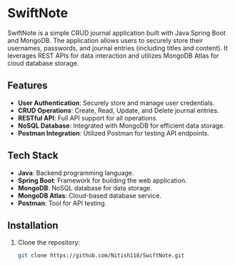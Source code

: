 # SwiftNote

SwiftNote is a simple CRUD journal application built with Java Spring Boot and MongoDB. The application allows users to securely store their usernames, passwords, and journal entries (including titles and content). It leverages REST APIs for data interaction and utilizes MongoDB Atlas for cloud database storage.

## Features

- **User Authentication**: Securely store and manage user credentials.
- **CRUD Operations**: Create, Read, Update, and Delete journal entries.
- **RESTful API**: Full API support for all operations.
- **NoSQL Database**: Integrated with MongoDB for efficient data storage.
- **Postman Integration**: Utilized Postman for testing API endpoints.

## Tech Stack

- **Java**: Backend programming language.
- **Spring Boot**: Framework for building the web application.
- **MongoDB**: NoSQL database for data storage.
- **MongoDB Atlas**: Cloud-based database service.
- **Postman**: Tool for API testing.

## Installation

1. Clone the repository:
   ```bash
   git clone https://github.com/Nitish118/SwiftNote.git
